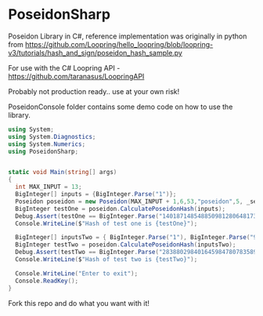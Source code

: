 # PoseidonSharp
Poseidon Library in C#, reference implementation was originally in python from https://github.com/Loopring/hello_loopring/blob/loopring-v3/tutorials/hash_and_sign/poseidon_hash_sample.py

For use with the C# Loopring API - https://github.com/taranasus/LoopringAPI

Probably not production ready.. use at your own risk!

PoseidonConsole folder contains some demo code on how to use the library.

```csharp
using System;
using System.Diagnostics;
using System.Numerics;
using PoseidonSharp;


static void Main(string[] args)
{
  int MAX_INPUT = 13;
  BigInteger[] inputs = {BigInteger.Parse("1")};
  Poseidon poseidon = new Poseidon(MAX_INPUT + 1,6,53,"poseidon",5, _securityTarget: 128);
  BigInteger testOne = poseidon.CalculatePoseidonHash(inputs);
  Debug.Assert(testOne == BigInteger.Parse("14018714854885098128064817341184136022863799846023165041562300563859625887667"), "Hash doesn't match expected hash!");
  Console.WriteLine($"Hash of test one is {testOne}");

  BigInteger[] inputsTwo = { BigInteger.Parse("1"), BigInteger.Parse("9400000000000000000000000000") };
  BigInteger testTwo = poseidon.CalculatePoseidonHash(inputsTwo);
  Debug.Assert(testTwo == BigInteger.Parse("2838802984016459847807835899395446048073460738419316401120440074779237106208"), "Hash doesn't match expected hash!");
  Console.WriteLine($"Hash of test two is {testTwo}");

  Console.WriteLine("Enter to exit");
  Console.ReadKey();
}
```

Fork this repo and do what you want with it! 
